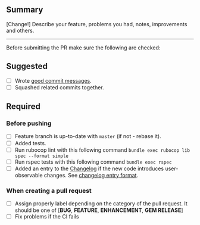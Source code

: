 ## Summary

[Change!] Describe your feature, problems you had, notes, improvements and others.

-----------------

Before submitting the PR make sure the following are checked:

## Suggested
* [ ] Wrote [good commit messages](https://chris.beams.io/posts/git-commit/).
* [ ] Squashed related commits together.

## Required

### Before pushing
* [ ] Feature branch is up-to-date with `master` (if not - rebase it).
* [ ] Added tests.
* [ ] Run rubocop lint with this following command `bundle exec rubocop lib spec --format simple`
* [ ] Run rspec tests with this following command `bundle exec rspec`
* [ ] Added an entry to the [Changelog](https://github.com/Wolox/errors_savior/blob/master/CHANGELOG.md) if the new code introduces user-observable changes. See [changelog entry format](https://github.com/Wolox/errors_savior/blob/master/CHANGELOG.md#changelog-entry-format).

### When creating a pull request
* [ ] Assign properly label depending on the category of the pull request. It should be one of [**BUG**, **FEATURE**, **ENHANCEMENT**, **GEM RELEASE**]
* [ ] Fix problems if the CI fails
